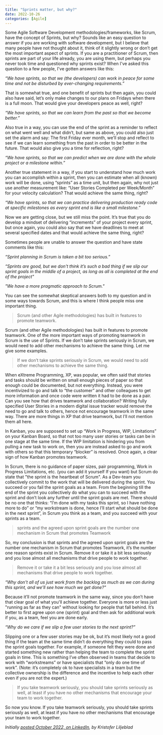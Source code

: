 ```yaml
---
title: "Sprints matter, but why?"
date: 2022-10-26
categories: [Agile]
---
```


Some Agile Software Development methodologies/frameworks, like Scrum, have the concept of Sprints, but why? Sounds like an easy question to answer if you are working with software development, but I believe that many people have not thought about it, think of it slightly wrong or don’t get the most important aspect of sprints. If you are a practitioner of Scrum, then sprints are part of your life already, you are using them, but perhaps you never took time and questioned why sprints exist? When I've asked this question to a few people, I've gotten answers like this:

*“We have sprints, so that we (the developers) can work in peace for some time and not be disturbed by ever-changing requirements.”*

That is somewhat true, and one benefit of sprints but then again, you could also have said, let’s only make changes to our plans on Fridays when there is a full moon. That would give your developers peace as well, right?

*“We have sprints, so that we can learn from the past so that we become better.”*

Also true in a way, you can use the end of the sprint as a reminder to reflect on what went well and what didn’t, but same as above, you could also just set the alarm and say: The first Friday ever month, we’ll stop and reflect to see if we can learn something from the past in order to be better in the future. That would also give you a time for reflection, right?

*“We have sprints, so that we can predict when we are done with the whole project or a milestone within.”*

Another true statement in a way, if you start to understand how much work you can accomplish within a sprint, then you can estimate when all (known) work will be done, using “sprints” as a time unit, but then again, why not just use another measurement like: “User Stories Completed per Week/Month” for your velocity calculation? That would achieve the same thing, right?

*“We have sprints, so that we can practice delivering production ready code at specific milestones as every sprint end is like a small milestone.”*

Now we are getting close, but we still miss the point. It’s true that you do develop a mindset of delivering “increments” of your project every sprint, but once again, you could also say that we have deadlines to meet at several specified dates and that would achieve the same thing, right?

Sometimes people are unable to answer the question and have state comments like this:

*“Sprint planning in Scrum is taken a bit too serious.”*

*“Sprints are good, but we don't think it’s such a bad thing if we slip our sprint goals in the middle of a project, as long as all is completed at the end of the project"*

*"We have a more pragmatic approach to Scrum."*

You can see the somewhat skeptical answers both to my question and in some ways towards Scrum, and this is where I think people miss one important thing.

> Scrum (and other Agile methodologies) has built in features to promote teamwork.

Scrum (and other Agile methodologies) has built in features to promote teamwork. One of the more important ways of promoting teamwork in Scrum is the use of Sprints. If we don’t take sprints seriously in Scrum, we would need to add other mechanisms to achieve the same thing. Let me give some examples.

> If we don’t take sprints seriously in Scrum, we would need to add other mechanisms to achieve the same thing.

When eXtreme Programming, XP, was popular, we often said that stories and tasks should be written on small enough pieces of paper so that enough could be documented, but not everything. Instead, you were incentivized to go and talk to “the customer” and other colleagues to get more information and once code were written it had to be done as a pair. Can you see how that drives teamwork and collaboration? Writing fully specified User Stories in a modern digital issue tracker would remove the need to go and talk to others, hence not encourage teamwork in the same way. There are more things in XP that drive teamwork, but I’ll not mention them all here.

In Kanban, you are supposed to set up “Work in Progress, WIP, Limitations” on your Kanban Board, so that not too many user stories or tasks can be in one stage at the same time. If the WIP limitation is hindering you from pulling a new task to work on, then you are instead asked to go and work with others so that this temporary “blocker” is resolved. Once again, a clear sign of how Kanban promotes teamwork.

In Scrum, there is no guidance of paper sizes, pair programming, Work in Progress Limitations, etc. (you can add it yourself If you want) but Scrum do state that "the sprint is the heartbeat of Scrum". As a Dev-team you collectively commit to the work that will be delivered during the sprint. You succeed or you fail the sprint goals as a team. From the beginning till the end of the sprint you collectively do what you can to succeed with the sprint and don’t look any further until the sprint goals are met. There should be no one that thinks: “I’m done with my tasks this sprint, so I have nothing more to do” or “my workstream is done, hence I’ll start what should be done in the next sprint”, in Scrum you think as a team, and you succeed with your sprints as a team.

> sprints and the agreed upon sprint goals are the number one mechanism in Scrum that promotes Teamwork

So, my conclusion is that sprints and the agreed upon sprint goals are the number one mechanism in Scrum that promotes Teamwork, it’s the number one reason sprints exist in Scrum. Remove it or take it a bit less seriously and you lose almost all mechanisms that drive people to work together. 

> Remove it or take it a bit less seriously and you lose almost all mechanisms that drive people to work together.

 *“Why don’t all of us just work from the backlog as much as we can during this sprint, and we’ll see how much we get done?"*

 Because it’ll not promote teamwork in the same way, since you don’t have that clear goal of what you'll achieve together. Everyone is more or less just "running as far as they can" without looking for people that fall behind. It’s better to first agree upon one (sprint) goal and then ask for additional work if you, as a team, feel you are done early.

*“Why do we care if we slip a few user stories to the next sprint?”*

Slipping one or a few user stories may be ok, but it’s most likely not a good thing if the team at the same time didn’t do everything they could to pass the sprint goals together. For example, if someone felt they were done and started something new rather than helping the team to complete the sprint goals in time. This is something I’ve often observed in teams that decide to work with “workstreams” or have specialists that “only do one time of work”. (Note: it’s completely ok to have specialists in a team but the collective ownership is the difference and the incentive to help each other even if you are not the expert.)

> If you take teamwork seriously, you should take sprints seriously as well, at least if you have no other mechanisms that encourage your team to work together.

So now you know. If you take teamwork seriously, you should take sprints seriously as well, at least if you have no other mechanisms that encourage your team to work together.

*Initially [posted October 2022, on LinkedIn](https://www.linkedin.com/pulse/sprints-matter-why-kristofer-liljeblad/), by Kristofer Liljeblad*
